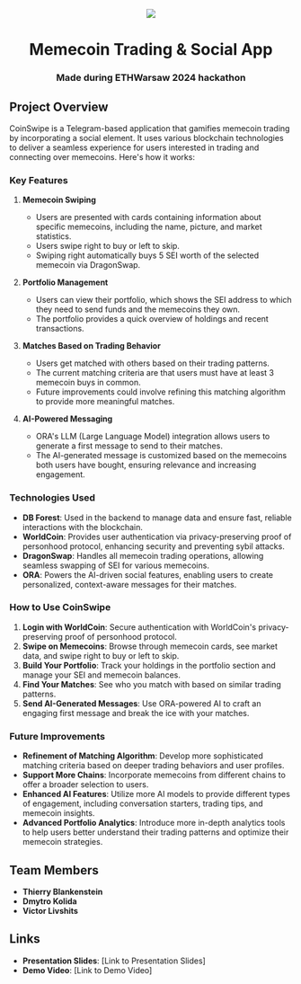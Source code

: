 <p align="center">
  <img src="https://i.postimg.cc/Dfg4fYSw-/Logo-3.png" />
</p>

<h1 align="center">Memecoin Trading & Social App</h1>
<h3 align="center">Made during ETHWarsaw 2024 hackathon</h3>

Project Overview
----------------

CoinSwipe is a Telegram-based application that gamifies memecoin trading by incorporating a social element. It uses various blockchain technologies to deliver a seamless experience for users interested in trading and connecting over memecoins. Here's how it works:

### Key Features

1.  **Memecoin Swiping**

    -   Users are presented with cards containing information about specific memecoins, including the name, picture, and market statistics.
    -   Users swipe right to buy or left to skip.
    -   Swiping right automatically buys 5 SEI worth of the selected memecoin via DragonSwap.
2.  **Portfolio Management**

    -   Users can view their portfolio, which shows the SEI address to which they need to send funds and the memecoins they own.
    -   The portfolio provides a quick overview of holdings and recent transactions.
3.  **Matches Based on Trading Behavior**

    -   Users get matched with others based on their trading patterns.
    -   The current matching criteria are that users must have at least 3 memecoin buys in common.
    -   Future improvements could involve refining this matching algorithm to provide more meaningful matches.
4.  **AI-Powered Messaging**

    -   ORA's LLM (Large Language Model) integration allows users to generate a first message to send to their matches.
    -   The AI-generated message is customized based on the memecoins both users have bought, ensuring relevance and increasing engagement.

### Technologies Used

-   **DB Forest**: Used in the backend to manage data and ensure fast, reliable interactions with the blockchain.
-   **WorldCoin**: Provides user authentication via privacy-preserving proof of personhood protocol, enhancing security and preventing sybil attacks.
-   **DragonSwap**: Handles all memecoin trading operations, allowing seamless swapping of SEI for various memecoins.
-   **ORA**: Powers the AI-driven social features, enabling users to create personalized, context-aware messages for their matches.

### How to Use CoinSwipe

1.  **Login with WorldCoin**: Secure authentication with WorldCoin's privacy-preserving proof of personhood protocol.
2.  **Swipe on Memecoins**: Browse through memecoin cards, see market data, and swipe right to buy or left to skip.
3.  **Build Your Portfolio**: Track your holdings in the portfolio section and manage your SEI and memecoin balances.
4.  **Find Your Matches**: See who you match with based on similar trading patterns.
5.  **Send AI-Generated Messages**: Use ORA-powered AI to craft an engaging first message and break the ice with your matches.

### Future Improvements

-   **Refinement of Matching Algorithm**: Develop more sophisticated matching criteria based on deeper trading behaviors and user profiles.
-   **Support More Chains**: Incorporate memecoins from different chains to offer a broader selection to users.
-   **Enhanced AI Features**: Utilize more AI models to provide different types of engagement, including conversation starters, trading tips, and memecoin insights.
-   **Advanced Portfolio Analytics**: Introduce more in-depth analytics tools to help users better understand their trading patterns and optimize their memecoin strategies.

Team Members
------------

-   **Thierry Blankenstein**
-   **Dmytro Kolida**
-   **Victor Livshits**

Links
-----

-   **Presentation Slides**: [Link to Presentation Slides]
-   **Demo Video**: [Link to Demo Video]
